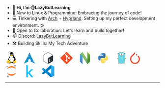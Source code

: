 - 👋 **Hi, I’m @LazyButLearning**
- 👀 New to Linux & Programming: Embracing the journey of code!
- 💻 Tinkering with [Arch](https://archlinux.org/) + [Hyprland](https://hyprland.org/): Setting up my perfect development environment. ⚙️
- 💞️ Open to Collaboration: Let's learn and build together!
- 📫 Discord: [LazyButLearning](https://discord.gg/lazybutlearning_44405)
- 🛠 Building Skills: My Tech Adventure


<div align="left">
  <img src="https://github.com/devicons/devicon/blob/v2.16.0/icons/linux/linux-original.svg" height="40" alt="linux logo"  />
  <img width="12" />
  <img src="https://github.com/devicons/devicon/blob/v2.16.0/icons/archlinux/archlinux-original.svg" height="40" alt="arch logo"  />
  <img width="12" />
  <img src="https://github.com/devicons/devicon/blob/v2.16.0/icons/bash/bash-original.svg" height="40" alt="bash logo"  />
  <img width="12" />
  <img src="https://github.com/devicons/devicon/blob/v2.16.0/icons/git/git-original.svg" height="40" alt="git logo"  />
  <img width="12" />
  <img src="https://github.com/devicons/devicon/blob/v2.16.0/icons/neovim/neovim-original.svg" height="40" alt="code-oss logo"  />
  <img width="12" />
  <img src="https://github.com/devicons/devicon/blob/v2.16.0/icons/python/python-original.svg" height="40" alt="python logo"  />
  <img width="12" />
  <img src="https://github.com/devicons/devicon/blob/master/icons/go/go-original.svg" height="40" alt="go logo"  />
  <img src="https://github.com/devicons/devicon/blob/v2.16.0/icons/pytorch/pytorch-original.svg" height="40" alt="pytorch logo"  />
  <img width="12" />
  <img width="12" />
  <img src="https://github.com/devicons/devicon/blob/v2.16.0/icons/jupyter/jupyter-original.svg" height="40" alt="jupyter logo"  />
  <img width="12" />
  <img src="https://github.com/devicons/devicon/blob/v2.16.0/icons/kaggle/kaggle-original.svg" height="40" alt="kaggle logo"  />
  <img width="12" />
  <img src="https://github.com/devicons/devicon/blob/v2.16.0/icons/vscode/vscode-original.svg" height="40" alt="code-oss logo"  />
  <img width="12" />
</div>

***

<!---
HK-Sepuri/HK-Sepuri is a ✨ special ✨ repository because its `README.md` (this file) appears on your GitHub profile.
You can click the Preview link to take a look at your changes.
--->
